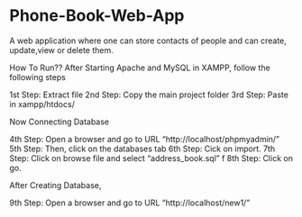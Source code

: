 # Phone-Book-Web-App

A web application where one can store contacts of people and can create, update,view or delete them.

How To Run??
After Starting Apache and MySQL in XAMPP, follow the following steps

1st Step: Extract file
2nd Step: Copy the main project folder
3rd Step: Paste in xampp/htdocs/

Now Connecting Database

4th Step: Open a browser and go to URL “http://localhost/phpmyadmin/”
5th Step: Then, click on the databases tab
6th Step: Cick on import.
7th Step: Click on browse file and select “address_book.sql” f
8th Step: Click on go.

After Creating Database,

9th Step: Open a browser and go to URL “http://localhost/new1/”
